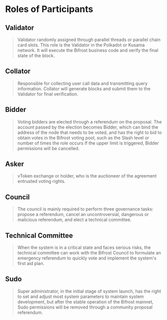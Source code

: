 # Roles of Participants

## Validator

> Validator randomly assigned through parallel threads or parallel chain card slots. This role is the Validator in the Polkadot or Kusama network. It will execute the Bifrost business code and verify the final state of the block.

## Collator

> Responsible for collecting user call data and transmitting query information. Collator will generate blocks and submit them to the Validator for final verification.

## Bidder

> Voting bidders are elected through a referendum on the proposal. The account passed by the election becomes Bidder, which can bind the address of the node that needs to be voted, and has the right to bid to obtain votes in the Bifrost voting pool, such as the Slash level or number of times the role occurs If the upper limit is triggered, Bidder permissions will be cancelled.

## Asker

> vToken exchange or holder, who is the auctioneer of the agreement entrusted voting rights.

## Council

> The council is mainly required to perform three governance tasks: propose a referendum, cancel an uncontroversial, dangerous or malicious referendum, and elect a technical committee.

## Technical Committee

> When the system is in a critical state and faces serious risks, the technical committee can work with the Bifrost Council to formulate an emergency referendum to quickly vote and implement the system's first aid plan.

## Sudo

> Super administrator, in the initial stage of system launch, has the right to set and adjust most system parameters to maintain system development, but after the stable operation of the Bifrost mainnet, Sudo permissions will be removed through a community proposal referendum.

